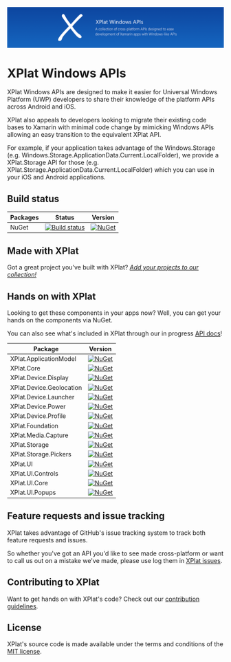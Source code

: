<img src="Assets/ProjectBanner.png" alt="XPlat Windows APIs" />

# XPlat Windows APIs

XPlat Windows APIs are designed to make it easier for Universal Windows Platform (UWP) developers to share their knowledge of the platform APIs across Android and iOS. 

XPlat also appeals to developers looking to migrate their existing code bases to Xamarin with minimal code change by mimicking Windows APIs allowing an easy transition to the equivalent XPlat API.

For example, if your application takes advantage of the Windows.Storage (e.g. Windows.Storage.ApplicationData.Current.LocalFolder), we provide a XPlat.Storage API for those (e.g. XPlat.Storage.ApplicationData.Current.LocalFolder) which you can use in your iOS and Android applications. 

## Build status

| Packages | Status | Version |
| ------ | ------ | ------ |
| NuGet | [![Build status](https://dev.azure.com/jamesmcroft/XPlat%20Windows%20APIs/_apis/build/status/XPlat.CI)](https://dev.azure.com/jamesmcroft/XPlat%20Windows%20APIs/_build/latest?definitionId=24) | [![NuGet](https://img.shields.io/nuget/v/XPlat.Core.svg)](https://www.nuget.org/packages/XPlat.Core/) |

## Made with XPlat

Got a great project you've built with XPlat? [*Add your projects to our collection!*](PROJECTS.md)

## Hands on with XPlat
Looking to get these components in your apps now? Well, you can get your hands on the components via NuGet.

You can also see what's included in XPlat through our in progress [API docs](https://xplat.gitbook.io/docs/)!

| Package | Version |
| ------ | ------ |
| XPlat.ApplicationModel | [![NuGet](https://img.shields.io/nuget/v/XPlat.ApplicationModel.svg)](https://www.nuget.org/packages/XPlat.ApplicationModel/) |
| XPlat.Core | [![NuGet](https://img.shields.io/nuget/v/XPlat.Core.svg)](https://www.nuget.org/packages/XPlat.Core/) |
| XPlat.Device.Display | [![NuGet](https://img.shields.io/nuget/v/XPlat.Device.Display.svg)](https://www.nuget.org/packages/XPlat.Device.Display/) |
| XPlat.Device.Geolocation | [![NuGet](https://img.shields.io/nuget/v/XPlat.Device.Geolocation.svg)](https://www.nuget.org/packages/XPlat.Device.Geolocation/) |
| XPlat.Device.Launcher | [![NuGet](https://img.shields.io/nuget/v/XPlat.Device.Launcher.svg)](https://www.nuget.org/packages/XPlat.Device.Launcher/) |
| XPlat.Device.Power | [![NuGet](https://img.shields.io/nuget/v/XPlat.Device.Power.svg)](https://www.nuget.org/packages/XPlat.Device.Power/) |
| XPlat.Device.Profile | [![NuGet](https://img.shields.io/nuget/v/XPlat.Device.Profile.svg)](https://www.nuget.org/packages/XPlat.Device.Profile/) |
| XPlat.Foundation | [![NuGet](https://img.shields.io/nuget/v/XPlat.Foundation.svg)](https://www.nuget.org/packages/XPlat.Foundation/) |
| XPlat.Media.Capture | [![NuGet](https://img.shields.io/nuget/v/XPlat.Media.Capture.svg)](https://www.nuget.org/packages/XPlat.Media.Capture/) |
| XPlat.Storage | [![NuGet](https://img.shields.io/nuget/v/XPlat.Storage.svg)](https://www.nuget.org/packages/XPlat.Storage/) |
| XPlat.Storage.Pickers | [![NuGet](https://img.shields.io/nuget/v/XPlat.Storage.Pickers.svg)](https://www.nuget.org/packages/XPlat.Storage.Pickers/) |
| XPlat.UI | [![NuGet](https://img.shields.io/nuget/v/XPlat.UI.svg)](https://www.nuget.org/packages/XPlat.UI/) |
| XPlat.UI.Controls | [![NuGet](https://img.shields.io/nuget/v/XPlat.UI.Controls.svg)](https://www.nuget.org/packages/XPlat.UI.Controls/) |
| XPlat.UI.Core | [![NuGet](https://img.shields.io/nuget/v/XPlat.UI.Core.svg)](https://www.nuget.org/packages/XPlat.UI.Core/) |
| XPlat.UI.Popups | [![NuGet](https://img.shields.io/nuget/v/XPlat.UI.Popups.svg)](https://www.nuget.org/packages/XPlat.UI.Popups/) |

## Feature requests and issue tracking

XPlat takes advantage of GitHub's issue tracking system to track both feature requests and issues. 

So whether you've got an API you'd like to see made cross-platform or want to call us out on a mistake we've made, please use log them in [XPlat issues](https://github.com/jamesmcroft/XPlat-Windows-APIs/issues).

## Contributing to XPlat

Want to get hands on with XPlat's code? Check out our [contribution guidelines](CONTRIBUTING.md).

## License

XPlat's source code is made available under the terms and conditions of the [MIT license](LICENSE).
